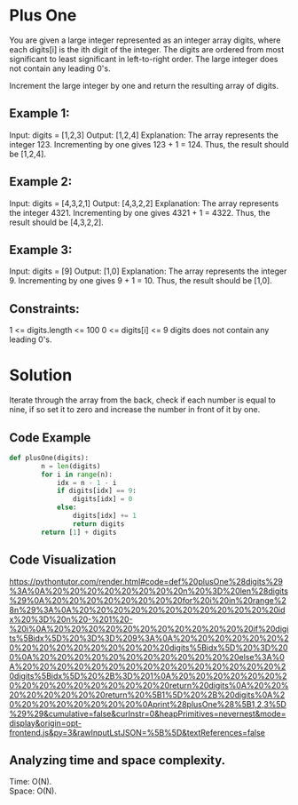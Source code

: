 # Plus One
You are given a large integer represented as an integer array digits, where each digits[i] is the ith digit of the integer. The digits are ordered from most significant to least significant in left-to-right order. The large integer does not contain any leading 0's.

Increment the large integer by one and return the resulting array of digits.

 

## Example 1:

Input: digits = [1,2,3]
Output: [1,2,4]
Explanation: The array represents the integer 123.
Incrementing by one gives 123 + 1 = 124.
Thus, the result should be [1,2,4].

## Example 2:

Input: digits = [4,3,2,1]
Output: [4,3,2,2]
Explanation: The array represents the integer 4321.
Incrementing by one gives 4321 + 1 = 4322.
Thus, the result should be [4,3,2,2].

## Example 3:

Input: digits = [9]
Output: [1,0]
Explanation: The array represents the integer 9.
Incrementing by one gives 9 + 1 = 10.
Thus, the result should be [1,0].
 

## Constraints:

1 <= digits.length <= 100
0 <= digits[i] <= 9
digits does not contain any leading 0's.

# Solution
Iterate through the array from the back, check if each number is equal to nine, if so set it to zero and increase the number in front of it by one. 

## Code Example
```python
def plusOne(digits):
        n = len(digits)
        for i in range(n):
            idx = n - 1 - i
            if digits[idx] == 9:
                digits[idx] = 0
            else:
                digits[idx] += 1
                return digits
        return [1] + digits
```
## Code Visualization
https://pythontutor.com/render.html#code=def%20plusOne%28digits%29%3A%0A%20%20%20%20%20%20%20%20n%20%3D%20len%28digits%29%0A%20%20%20%20%20%20%20%20for%20i%20in%20range%28n%29%3A%0A%20%20%20%20%20%20%20%20%20%20%20%20idx%20%3D%20n%20-%201%20-%20i%0A%20%20%20%20%20%20%20%20%20%20%20%20if%20digits%5Bidx%5D%20%3D%3D%209%3A%0A%20%20%20%20%20%20%20%20%20%20%20%20%20%20%20%20digits%5Bidx%5D%20%3D%200%0A%20%20%20%20%20%20%20%20%20%20%20%20else%3A%0A%20%20%20%20%20%20%20%20%20%20%20%20%20%20%20%20digits%5Bidx%5D%20%2B%3D%201%0A%20%20%20%20%20%20%20%20%20%20%20%20%20%20%20%20return%20digits%0A%20%20%20%20%20%20%20%20return%20%5B1%5D%20%2B%20digits%0A%20%20%20%20%20%20%20%20%0Aprint%28plusOne%28%5B1,2,3%5D%29%29&cumulative=false&curInstr=0&heapPrimitives=nevernest&mode=display&origin=opt-frontend.js&py=3&rawInputLstJSON=%5B%5D&textReferences=false

## Analyzing time and space complexity.
Time: O(N).  
Space: O(N).  
